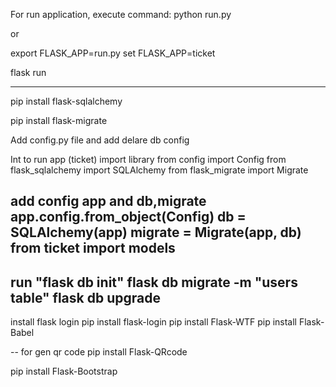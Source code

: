 For run application, execute command:
python run.py

or

export FLASK_APP=run.py
set FLASK_APP=ticket

flask run

---
pip install flask-sqlalchemy

pip install flask-migrate

Add config.py file and add delare db config

Int to run app (ticket) import library
from config import Config
from flask_sqlalchemy import SQLAlchemy
from flask_migrate import Migrate

add config app and db,migrate 
app.config.from_object(Config)
db = SQLAlchemy(app)
migrate = Migrate(app, db)
from ticket import models
---
run "flask db init"
flask db migrate -m "users table"
flask db upgrade
---
install flask login 
pip install flask-login
pip install Flask-WTF
pip install Flask-Babel


-- for gen qr code
pip install Flask-QRcode

pip install Flask-Bootstrap